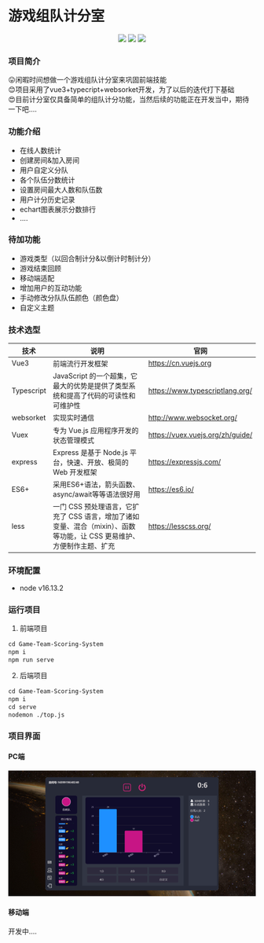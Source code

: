 # 游戏组队计分室
<p align="center">
<a href="https://github.com/Zhz4"><img src="https://img.shields.io/badge/author-zhz4-blue"></a>
<a href="https://cn.vuejs.org/"><img src="https://img.shields.io/badge/language-vue3-yellowgreen"></a>
<a href="https://nodejs.org/download/"><img src="https://img.shields.io/badge/node-16.13.2-brightgreen"></a>
</p>

### 项目简介
😛闲暇时间想做一个游戏组队计分室来巩固前端技能   
😊项目采用了vue3+typecript+websorket开发，为了以后的迭代打下基础   
😍目前计分室仅具备简单的组队计分功能，当然后续的功能正在开发当中，期待一下吧....

### 功能介绍
- 在线人数统计
- 创建房间&加入房间
- 用户自定义分队
- 各个队伍分数统计
- 设置房间最大人数和队伍数
- 用户计分历史记录
- echart图表展示分数排行
- ....

### 待加功能
- 游戏类型（以回合制计分&以倒计时制计分）
- 游戏结束回顾
- 移动端适配
- 增加用户的互动功能
- 手动修改分队队伍颜色（颜色盘）
- 自定义主题

### 技术选型
| 技术     | 说明     | 官网     |
| -------- | -------- | -------- |
| Vue3 | 前端流行开发框架 | https://cn.vuejs.org |
| Typescript| JavaScript 的一个超集，它最大的优势是提供了类型系统和提高了代码的可读性和可维护性 | https://www.typescriptlang.org/ |
| websorket | 实现实时通信 | http://www.websocket.org/ |
| Vuex | 专为 Vue.js 应用程序开发的状态管理模式 | https://vuex.vuejs.org/zh/guide/ |
| express | Express 是基于 Node.js 平台，快速、开放、极简的Web 开发框架 | https://expressjs.com/ |
| ES6+ | 采用ES6+语法，箭头函数、async/await等等语法很好用 | https://es6.io/ |
| less | 一门 CSS 预处理语言，它扩充了 CSS 语言，增加了诸如变量、混合（mixin）、函数等功能，让 CSS 更易维护、方便制作主题、扩充 | https://lesscss.org/ |

### 环境配置
- node v16.13.2

### 运行项目
1. 前端项目

```shell
cd Game-Team-Scoring-System
npm i
npm run serve
```
2. 后端项目

```shell
cd Game-Team-Scoring-System
npm i
cd serve
nodemon ./top.js
```

### 项目界面
#### PC端

![image.png](./docs/img.png)

#### 移动端
开发中....

